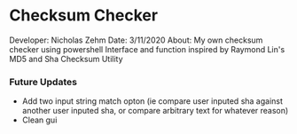 # Checksum Checker
Developer: Nicholas Zehm
Date: 3/11/2020
About: My own checksum checker using powershell
Interface and function inspired by Raymond Lin's MD5 and Sha Checksum Utility

### Future Updates ###
* Add two input string match opton (ie compare user inputed sha against another user inputed sha, or compare arbitrary text for whatever reason)
* Clean gui
